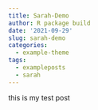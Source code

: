 ```yaml
---
title: Sarah-Demo
author: R package build
date: '2021-09-29'
slug: sarah-demo
categories:
  - example-theme
tags:
  - exampleposts
  - sarah
---
```

this is my test post
